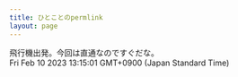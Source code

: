 ```yaml
---
title: ひとことのpermlink
layout: page
---
```

<div class="box" dt="1676002501602">
  飛行機出発。今回は直通なのですぐだな。
  <div class="content is-small">Fri Feb 10 2023 13:15:01 GMT+0900 (Japan Standard Time)</div>
</div>